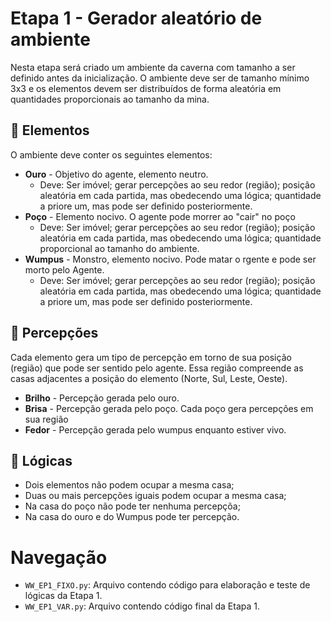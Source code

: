 # Etapa 1 - Gerador aleatório de ambiente
Nesta etapa será criado um ambiente da caverna com tamanho a ser definido antes da inicialização. O ambiente deve ser de tamanho mínimo 3x3 e os elementos devem ser distribuídos de forma aleatória em quantidades proporcionais ao tamanho da mina. 

## 💠 Elementos
O ambiente deve conter os seguintes elementos:
- **Ouro** - Objetivo do agente, elemento neutro. 
  - Deve: Ser imóvel; gerar percepções ao seu redor (região); posição aleatória em cada partida, mas obedecendo uma lógica; quantidade a priore um, mas pode ser definido posteriormente.
- **Poço** - Elemento nocivo. O agente pode morrer ao "cair" no poço
  - Deve: Ser imóvel; gerar percepções ao seu redor (região); posição aleatória em cada partida, mas obedecendo uma lógica; quantidade proporcional ao tamanho do ambiente.
- **Wumpus** - Monstro, elemento nocivo. Pode matar o rgente e pode ser morto pelo Agente.
  - Deve: Ser imóvel; gerar percepções ao seu redor (região); posição aleatória em cada partida, mas obedecendo uma lógica; quantidade a priore um, mas pode ser definido posteriormente.

## 💠 Percepções
Cada elemento gera um tipo de percepção em torno de sua posição (região) que pode ser sentido pelo agente. Essa região compreende as casas adjacentes a posição do elemento (Norte, Sul, Leste, Oeste).
- **Brilho** - Percepção gerada pelo ouro. 
- **Brisa** - Percepção gerada pelo poço. Cada poço gera percepções em sua região
- **Fedor** - Percepção gerada pelo wumpus enquanto estiver vivo.

## 💠 Lógicas
- Dois elementos não podem ocupar a mesma casa;
- Duas ou mais percepções iguais podem ocupar a mesma casa;
- Na casa do poço não pode ter nenhuma percepçõa;
- Na casa do ouro e do Wumpus pode ter percepção.

# Navegação
* `WW_EP1_FIXO.py`: Arquivo contendo código para elaboração e teste de lógicas da Etapa 1.
* `WW_EP1_VAR.py`: Arquivo contendo código final da Etapa 1.
